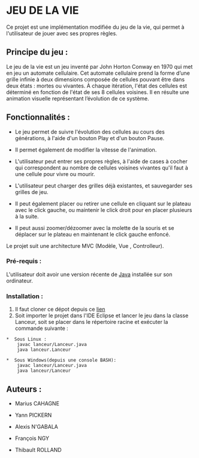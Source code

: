 # JEU DE LA VIE

Ce projet est une implémentation modifiée du jeu de la vie, qui permet à l'utilisateur de jouer avec ses propres règles.


## Principe du jeu :

Le jeu de la vie est un jeu inventé par John Horton Conway en 1970 qui met en jeu un automate cellulaire. Cet automate cellulaire prend
la forme d’une grille infinie à deux dimensions composée de cellules pouvant être dans deux états : mortes ou
vivantes. À chaque itération, l'état des cellules est déterminé en fonction de l'état de ses 8 cellules voisines.
Il en résulte une animation visuelle représentant l’évolution de ce système.


## Fonctionnalités :


*   Le jeu permet de suivre l'évolution des cellules au cours des générations, à l'aide d'un bouton Play et d'un bouton Pause.
    
*   Il permet également de modifier la vitesse de l'animation.
   
*   L'utilisateur peut entrer ses propres règles, à l'aide de cases à cocher qui correspondent au nombre de cellules voisines vivantes qu'il       faut à une cellule pour vivre ou mourir.
   
*  L'utilisateur peut charger des grilles déjà existantes, et sauvegarder ses grilles de jeu.
   
*   Il peut également placer ou retirer une cellule en cliquant sur le plateau avec le click gauche, ou maintenir le click droit pour en placer plusieurs à la suite.
   
*   Il peut aussi zoomer/dézoomer avec la molette de la souris et se déplacer sur le plateau en maintenant le click gauche enfoncé.
    
Le projet suit une architecture MVC (Modèle, Vue , Controlleur).


### Pré-requis :

L'utilisateur doit avoir une version récente de [Java](https://www.java.com/fr/download/) installée sur son ordinateur. 


### Installation :

    
1.   Il faut cloner ce dépot depuis ce [lien](https://gaufre.informatique.univ-paris-diderot.fr/pickern/jeu-de-la-vie.git)
2.   Soit importer le projet dans l'IDE Eclipse et lancer le jeu dans la classe Lanceur, soit se placer dans le répertoire racine et exécuter la commande suivante :

	*  Sous Linux :
		javac lanceur/Lanceur.java
		java lanceur.Lanceur
		
	*  Sous Windows(depuis une console BASH):
		javac lanceur/Lanceur.java
		java lanceur/Lanceur


## Auteurs :

    
*  Marius CAHAGNE
   
*  Yann PICKERN
   
*  Alexis N'GABALA
   
*  François NGY

*  Thibault ROLLAND


